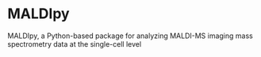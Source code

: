 # MALDIpy
MALDIpy, a Python-based package for analyzing MALDI-MS imaging mass spectrometry data at the single-cell level
